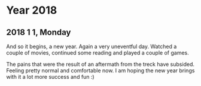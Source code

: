 # Year 2018

## 2018 1 1, Monday

And so it begins, a new year. Again a very uneventful day. Watched a couple
of movies, continued some reading and played a couple of games. 

The pains that were the result of an aftermath from the treck have subsided.
Feeling pretty normal and comfortable now. I am hoping the new year brings
with it a lot more success and fun :)